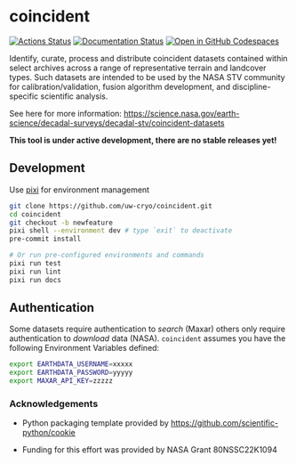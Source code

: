 # coincident

[![Actions Status][actions-badge]][actions-link]
[![Documentation Status][rtd-badge]][rtd-link]
[![Open in GitHub Codespaces](https://github.com/codespaces/badge.svg)](https://codespaces.new/uw-cryo/coincident)

<!-- SPHINX-START -->

<!-- prettier-ignore-start -->
[actions-badge]:            https://github.com/uw-cryo/coincident/workflows/CI/badge.svg
[actions-link]:             https://github.com/uw-cryo/coincident/actions
[conda-badge]:              https://img.shields.io/conda/vn/conda-forge/coincident
[conda-link]:               https://github.com/conda-forge/coincident-feedstock
[github-discussions-badge]: https://img.shields.io/static/v1?label=Discussions&message=Ask&color=blue&logo=github
[github-discussions-link]:  https://github.com/uw-cryo/coincident/discussions
[pypi-link]:                https://pypi.org/project/coincident/
[pypi-platforms]:           https://img.shields.io/pypi/pyversions/coincident
[pypi-version]:             https://img.shields.io/pypi/v/coincident
[rtd-badge]:                https://readthedocs.org/projects/coincident/badge/?version=latest
[rtd-link]:                 https://coincident.readthedocs.io/en/latest/?badge=latest

<!-- prettier-ignore-end -->

Identify, curate, process and distribute coincident datasets contained within
select archives across a range of representative terrain and landcover types.
Such datasets are intended to be used by the NASA STV community for
calibration/validation, fusion algorithm development, and discipline-specific
scientific analysis.

See here for more information:
<https://science.nasa.gov/earth-science/decadal-surveys/decadal-stv/coincident-datasets>

**This tool is under active development, there are no stable releases yet!**

## Development

Use [pixi](https://pixi.sh) for environment management

```bash
git clone https://github.com/uw-cryo/coincident.git
cd coincident
git checkout -b newfeature
pixi shell --environment dev # type `exit` to deactivate
pre-commit install

# Or run pre-configured environments and commands
pixi run test
pixi run lint
pixi run docs
```

## Authentication

Some datasets require authentication to _search_ (Maxar) others only require
authentication to _download_ data (NASA). `coincident` assumes you have the
following Environment Variables defined:

```bash
export EARTHDATA_USERNAME=xxxxx
export EARTHDATA_PASSWORD=yyyyy
export MAXAR_API_KEY=zzzzz
```

### Acknowledgements

- Python packaging template provided by
  <https://github.com/scientific-python/cookie>

- Funding for this effort was provided by NASA Grant 80NSSC22K1094
